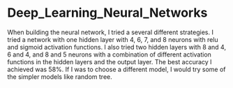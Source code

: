# Deep_Learning_Neural_Networks
When building the neural network, I tried a several different strategies. I tried a network with one hidden layer with 4, 6, 7, and 8 neurons with relu and sigmoid activation functions. I also tried two hidden layers with 8 and 4, 6 and 4, and 8 and 5 neurons with a combination of different activation functions in the hidden layers and the output layer. The best accuracy I achieved was 58%. If I was to choose a different model, I would try some of the simpler models like random tree. 
